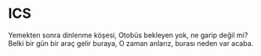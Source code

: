 # ICS

Yemekten sonra dinlenme köşesi,
Otobüs bekleyen yok, ne garip değil mi?
Belki bir gün bir araç gelir buraya,
O zaman anlarız, burası neden var acaba.
